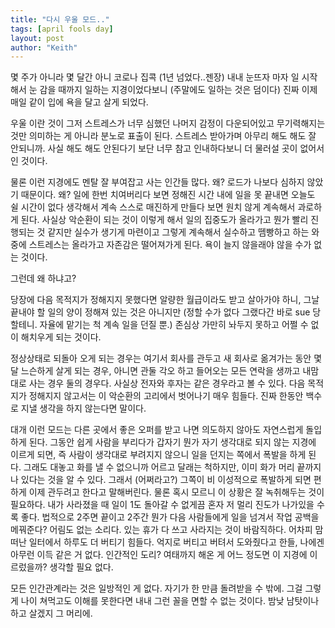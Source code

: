 ```yaml
---
title: "다시 우울 모드.."
tags: [april fools day]
layout: post
author: "Keith"
---
```


몇 주가 아니라 몇 달간 아니 코로나 집콕 (1년 넘었다..젠장) 내내 눈뜨자 마자 일 시작해서 눈 감을 때까지 일하는 지경이었다보니 (주말에도 일하는 것은 덤이다) 진짜 이제 매일 같이 입에 욕을 달고 살게 되었다.

우울 이란 것이 그저 스트레스가 너무 심했던 나머지 감정이 다운되어있고 무기력해지는 것만 의미하는 게 아니라 분노로 표출이 된다. 스트레스 받아가며 아무리 해도 해도 잘 안되니까. 사실 해도 해도 안된다기 보단 너무 참고 인내하다보니 더 물러설 곳이 없어서인 것이다. 

물론 이런 지경에도 멘탈 잘 부여잡고 사는 인간들 많다. 왜? 로드가 나보다 심하지 않았기 때문이다. 왜? 일에 한번 치여버리다 보면 정해진 시간 내에 일을 못 끝내면 오늘도 쉴 시간이 없다 생각해서 계속 스스로 매진하게 만들다 보면 원치 않게 계속해서 과로하게 된다. 사실상 악순환이 되는 것이 이렇게 해서 일의 집중도가 올라가고 뭔가 빨리 진행되는 것 같지만 실수가 생기게 마련이고 그렇게 계속해서 실수하고 뗌빵하고 하는 와중에 스트레스는 올라가고 자존감은 떨어져가게 된다. 욕이 늘지 않을래야 않을 수가 없는 것이다.

그런데 왜 하냐고?

당장에 다음 목적지가 정해지지 못했다면 알량한 월급이라도 받고 살아가야 하니, 그날 끝내야 할 일의 양이 정해져 있는 것은 아니지만 (정할 수가 없다 그랬다간 바로 sue 당할테니. 자율에 맡기는 척 계속 일을 던질 뿐.) 존심상 가만히 놔두지 못하고 어쩔 수 없이 해치우게 되는 것이다.

정상상태로 되돌아 오게 되는 경우는 여기서 회사를 관두고 새 회사로 옮겨가는 동안 몇 달 느슨하게 살게 되는 경우, 아니면 관둘 각오 하고 들어오는 모든 연락을 생까고 내맘대로 사는 경우 둘의 경우다. 사실상 전자와 후자는 같은 경우라고 볼 수 있다. 다음 목적지가 정해지지 않고서는 이 악순환의 고리에서 벗어나기 매우 힘들다. 진짜 한동안 백수로 지낼 생각을 하지 않는다면 말이다. 

대개 이런 모드는 다른 곳에서 좋은 오퍼를 받고 나면 의도하지 않아도 자연스럽게 돌입하게 된다. 그동안 쉽게 사람을 부리다가 갑자기 뭔가 자기 생각대로 되지 않는 지경에 이르게 되면, 즉 사람이 생각대로 부려지지 않으니 일을 던지는 쪽에서 폭발을 하게 된다. 그래도 대놓고 화를 낼 수 없으니까 어르고 달래는 척하지만, 이미 화가 머리 끝까지 나 있다는 것을 알 수 있다. 그래서 (어쩌라고?) 그쪽이 비 이성적으로 폭발하게 되면 편하게 이제 관두려고 한다고 말해버린다. 물론 혹시 모르니 이 상황은 잘 녹취해두는 것이 필요하다. 내가 사라졌을 때 일이 1도 돌아갈 수 없게끔 혼자 저 멀리 진도가 나가있을 수록 좋다. 법적으로 2주면 끝이고 2주간 뭔가 다음 사람들에게 일을 넘겨서 작업 공백을 메꿔준다? 어림도 없는 소리다. 있는 휴가 다 쓰고 사라지는 것이 바람직하다. 어차피 맘 떠난 일터에서 하루도 더 버티기 힘들다. 억지로 버티고 버텨서 도와줬다고 한들, 나에겐 아무런 이득 같은 거 없다. 인간적인 도리? 여태까지 해온 게 어느 정도면 이 지경에 이르렀을까? 생각할 필요 없다. 

모든 인간관계라는 것은 일방적인 게 없다. 자기가 한 만큼 돌려받을 수 밖에. 그걸 그렇게 나이 쳐먹고도 이해를 못한다면 내내 그런 꼴을 면할 수 없는 것이다. 밤낮 남탓이나 하고 살겠지 그 머리에.
